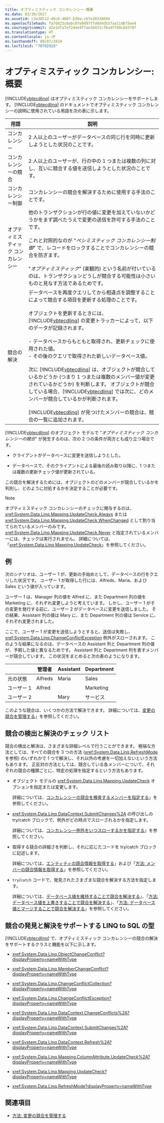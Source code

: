 ```yaml
---
title: オプティミスティック コンカレンシー:概要
ms.date: 03/30/2017
ms.assetid: c2e38512-d0c8-4807-b30a-cb7e30338694
ms.openlocfilehash: fa7d423c0abc07e0d97f7d0d4d557aa11d675ee4
ms.sourcegitcommit: d2e1dfa7ef2d4e9ffae3d431cf6a4ffd9c8d378f
ms.translationtype: HT
ms.contentlocale: ja-JP
ms.lasthandoff: 09/07/2019
ms.locfileid: "70792928"
---
```

# <a name="optimistic-concurrency-overview"></a>オプティミスティック コンカレンシー:概要
[!INCLUDE[vbtecdlinq](../../../../../../includes/vbtecdlinq-md.md)] はオプティミスティック コンカレンシーをサポートします。 [!INCLUDE[vbtecdlinq](../../../../../../includes/vbtecdlinq-md.md)] のドキュメントでオプティミスティック コンカレンシーの説明に使用されている用語を次の表に示します。  
  
|用語|説明|  
|-----------|-----------------|  
|コンカレンシー|2 人以上のユーザーがデータベースの同じ行を同時に更新しようとした状況のことです。|  
|コンカレンシーの競合|2 人以上のユーザーが、行の中の 1 つまたは複数の列に対し、互いに競合する値を送信しようとした状況のことです。|  
|コンカレンシー制御|コンカレンシーの競合を解決するために使用する手法のことです。|  
|オプティミスティック コンカレンシー|他のトランザクションが行の値に変更を加えていないかどうかをまず調べたうえで変更の送信を許可する手法のことです。<br /><br /> これと対照的なのが "*ペシミスティック コンカレンシー制御*" で、レコードをロックすることでコンカレンシーの競合を防ぎます。<br /><br /> "*オプティミスティック*" (楽観的) という名前が付いているのは、トランザクションどうしが競合する可能性は小さいものと見なす方法であるためです。|  
|競合の解決|データベースを再度クエリしてから相違点を調整することによって競合する項目を更新する処理のことです。<br /><br /> オブジェクトを更新するときには、[!INCLUDE[vbtecdlinq](../../../../../../includes/vbtecdlinq-md.md)] の変更トラッカーによって、以下のデータが記録されます。<br /><br /> -   データベースからもともと取得され、更新チェックに使用された値。<br />-   その後のクエリで取得された新しいデータベース値。<br /><br /> 次に [!INCLUDE[vbtecdlinq](../../../../../../includes/vbtecdlinq-md.md)] は、オブジェクトが競合しているかどうか (つまり 1 つまたは複数のメンバー値が変更されているかどうか) を判断します。 オブジェクトが競合している場合、[!INCLUDE[vbtecdlinq](../../../../../../includes/vbtecdlinq-md.md)] では次に、どのメンバーが競合しているかが判断されます。<br /><br /> [!INCLUDE[vbtecdlinq](../../../../../../includes/vbtecdlinq-md.md)] が見つけたメンバーの競合は、競合の一覧に追加されます。|  
  
 [!INCLUDE[vbtecdlinq](../../../../../../includes/vbtecdlinq-md.md)] のオブジェクト モデルで "*オプティミスティック コンカレンシーの競合*" が発生するのは、次の 2 つの条件が両方とも成り立つ場合です。  
  
- クライアントがデータベースに変更を送信しようとした。  
  
- データベースで、そのクライアントによる最後の読み取り以降に、1 つまたは複数の更新チェック値が更新されている。  
  
 この競合を解決するためには、オブジェクトのどのメンバーが競合しているかを判別し、どのように対処するかを決定することが必要です。  
  
> [!NOTE]
> オプティミスティック コンカレンシーのチェックに関与するのは、<xref:System.Data.Linq.Mapping.UpdateCheck.Always> または <xref:System.Data.Linq.Mapping.UpdateCheck.WhenChanged> として割り当てられているメンバーのみです。 <xref:System.Data.Linq.Mapping.UpdateCheck.Never> と指定されているメンバーには、チェックは実行されません。 詳細については、「<xref:System.Data.Linq.Mapping.UpdateCheck>」を参照してください。  
  
## <a name="example"></a>例  
 次のシナリオは、ユーザー 1 が、更新の手始めとして、データベースの行をクエリした状況です。 ユーザー 1 が取得した行には、Alfreds、Maria、および Sales という値が入っています。  
  
 ユーザー 1 は、Manager 列の値を Alfred に、また Department 列の値を Marketing に、それぞれ変更しようと考えています。 しかし、ユーザー 1 がその変更を発行する前に、ユーザー 2 がデータベースに変更を送信しました。 その結果、Assistant 列の値は Mary に、また Department 列の値は Service に、それぞれ変更されました。  
  
 ここで、ユーザー 1 が変更を送信しようとすると、送信は失敗し、<xref:System.Data.Linq.ChangeConflictException> 例外がスローされます。 このような結果になるのは、データベースの Assistant 列と Department 列の値が、予期した値と異なるためです。 Assistant 列と Department 列を表すメンバーが競合しています。 この状況をまとめると次の表のようになります。  
  
||管理者|Assistant|Department|  
|------|-------------|---------------|----------------|  
|元の状態|Alfreds|Maria|Sales|  
|ユーザー 1|Alfred||Marketing|  
|ユーザー 2||Mary|サービス|  
  
 このような競合は、いくつかの方法で解決できます。 詳細については、[変更の競合を管理する](how-to-manage-change-conflicts.md)」を参照してください。  
  
## <a name="conflict-detection-and-resolution-checklist"></a>競合の検出と解決のチェック リスト  
 競合の検出と解決は、さまざまな詳細レベルで行うことができます。 極端な方法としては、すべての競合を 3 つの方法 (<xref:System.Data.Linq.RefreshMode> を参照) のいずれかで 1 つで解決し、それ以外の考慮を一切加えないという方法もあります。 正反対の方法としては、競合している各メンバーについて、それぞれの競合の種類ごとに、特定の処理を指定するという方法もあります。  
  
- オブジェクト モデルの <xref:System.Data.Linq.Mapping.UpdateCheck> オプションを指定または変更します。  
  
     詳細については、[コンカレンシーの競合を検査するメンバーを指定する](how-to-specify-which-members-are-tested-for-concurrency-conflicts.md)」を参照してください。  
  
- <xref:System.Data.Linq.DataContext.SubmitChanges%2A> の呼び出しの try/catch ブロックで、例外がどの時点でスローされるかを指定します。  
  
     詳細については、[コンカレンシー例外をいつスローするかを指定する](how-to-specify-when-concurrency-exceptions-are-thrown.md)」を参照してください。  
  
- 取得する競合の詳細さを判断し、それに応じたコードを try/catch ブロックに記述します。  
  
     詳細については、[エンティティの競合情報を取得する](how-to-retrieve-entity-conflict-information.md)」および「[方法: メンバーの競合情報を取得する](how-to-retrieve-member-conflict-information.md)」を参照してください。  
  
- `try`/`catch` コードで、発見されたさまざまな競合を解決する方法を指定します。  
  
     詳細については、[データベース値を維持することで競合を解決する](how-to-resolve-conflicts-by-retaining-database-values.md)」、「[方法: データベース値を上書きすることで競合を解決する](how-to-resolve-conflicts-by-overwriting-database-values.md)」、「[方法: データベース値とマージすることで競合を解決する](how-to-resolve-conflicts-by-merging-with-database-values.md)」を参照してください。  
  
## <a name="linq-to-sql-types-that-support-conflict-discovery-and-resolution"></a>競合の発見と解決をサポートする LINQ to SQL の型  
 [!INCLUDE[vbtecdlinq](../../../../../../includes/vbtecdlinq-md.md)] で、オプティミスティック コンカレンシーの競合の解決をサポートするクラスと機能を以下に示します。  
  
- <xref:System.Data.Linq.ObjectChangeConflict?displayProperty=nameWithType>  
  
- <xref:System.Data.Linq.MemberChangeConflict?displayProperty=nameWithType>  
  
- <xref:System.Data.Linq.ChangeConflictCollection?displayProperty=nameWithType>  
  
- <xref:System.Data.Linq.ChangeConflictException?displayProperty=nameWithType>  
  
- <xref:System.Data.Linq.DataContext.ChangeConflicts%2A?displayProperty=nameWithType>  
  
- <xref:System.Data.Linq.DataContext.SubmitChanges%2A?displayProperty=nameWithType>  
  
- <xref:System.Data.Linq.DataContext.Refresh%2A?displayProperty=nameWithType>  
  
- <xref:System.Data.Linq.Mapping.ColumnAttribute.UpdateCheck%2A?displayProperty=nameWithType>  
  
- <xref:System.Data.Linq.Mapping.UpdateCheck?displayProperty=nameWithType>  
  
- <xref:System.Data.Linq.RefreshMode?displayProperty=nameWithType>  
  
## <a name="see-also"></a>関連項目

- [方法: 変更の競合を管理する](how-to-manage-change-conflicts.md)
